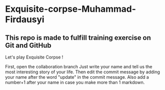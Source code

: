 # Exquisite-corpse-Muhammad-Firdausyi

## This repo is made to fulfill training exercise on Git and GitHub

Let's play Exquisite Corpse ! 

First, open the collaboration branch
Just write your name and tell us the most interesting story of your life. Then edit the commit message by adding your name after the word "update" in the commit message. Also add a number+1 after your name in case you make more than 1 markdown.

